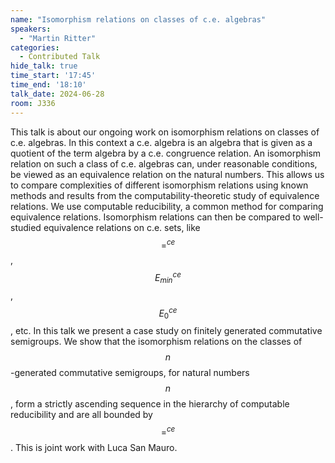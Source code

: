 ```yaml
---
name: "Isomorphism relations on classes of c.e. algebras"
speakers:
  - "Martin Ritter"
categories:
  - Contributed Talk
hide_talk: true
time_start: '17:45'
time_end: '18:10'
talk_date: 2024-06-28
room: J336
---
```







This talk is about our ongoing work on isomorphism relations on classes of c.e. algebras. In this context a c.e. algebra is an algebra that is given as a quotient of the term algebra by a c.e. congruence relation. An isomorphism relation on such a class of c.e. algebras can, under reasonable conditions, be viewed as an equivalence relation on the natural numbers. This allows us to compare complexities of different isomorphism relations using known methods and results from the computability-theoretic study of equivalence relations. We use computable reducibility, a common method for comparing equivalence relations. Isomorphism relations can then be compared to well-studied equivalence relations on c.e. sets, like  $$=^{ce}$$, $$E^{ce}_{min}$$, $$E^{ce}_0$$, etc. In this talk we present a case study on finitely generated commutative semigroups. We show that the isomorphism relations on the classes of $$n$$-generated commutative semigroups, for natural numbers $$n$$, form a strictly ascending sequence in the hierarchy of computable reducibility and are all bounded by $$=^{ce}$$. This is joint work with Luca San Mauro.

















